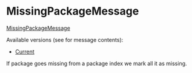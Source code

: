 # MissingPackageMessage

[MissingPackageMessage](https://github.com/thoth-station/messaging/blob/master/thoth/messaging/missing_package.py)

Available versions (see for message contents):

- [Current](https://github.com/thoth-station/messaging/blob/master/thoth/messaging/missing_package.py)

If package goes missing from a package index we mark all it as missing.
